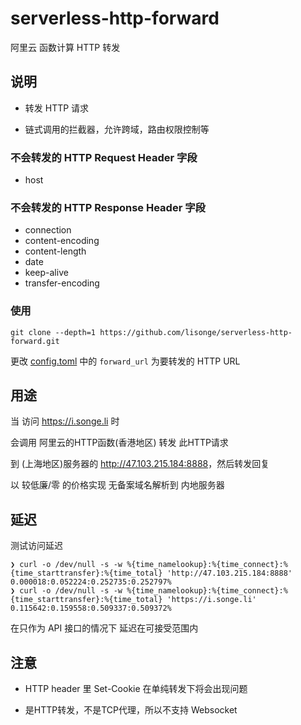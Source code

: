 <!--
 * @Date: 2021-02-22 19:36:04
 * @LastEditors: lisonge
 * @Author: lisonge
 * @LastEditTime: 2021-04-02 11:27:08
-->

# serverless-http-forward

阿里云 函数计算 HTTP 转发

## 说明

- 转发 HTTP 请求

- 链式调用的拦截器，允许跨域，路由权限控制等

### 不会转发的 HTTP Request Header 字段

- host

### 不会转发的 HTTP Response Header 字段

- connection
- content-encoding
- content-length
- date
- keep-alive
- transfer-encoding

### 使用

```shell
git clone --depth=1 https://github.com/lisonge/serverless-http-forward.git
```

更改 [config.toml](./config.toml) 中的 `forward_url` 为要转发的 HTTP URL

## 用途

当 访问 <https://i.songe.li> 时

会调用 阿里云的HTTP函数(香港地区) 转发 此HTTP请求

到 (上海地区)服务器的 <http://47.103.215.184:8888>，然后转发回复

以 较低廉/零 的价格实现 无备案域名解析到 内地服务器

## 延迟

测试访问延迟

```shell
❯ curl -o /dev/null -s -w %{time_namelookup}:%{time_connect}:%{time_starttransfer}:%{time_total} 'http://47.103.215.184:8888'
0.000018:0.052224:0.252735:0.252797%
❯ curl -o /dev/null -s -w %{time_namelookup}:%{time_connect}:%{time_starttransfer}:%{time_total} 'https://i.songe.li'
0.115642:0.159558:0.509337:0.509372%
```

在只作为 API 接口的情况下 延迟在可接受范围内

## 注意

- HTTP header 里 Set-Cookie 在单纯转发下将会出现问题

- 是HTTP转发，不是TCP代理，所以不支持 Websocket
